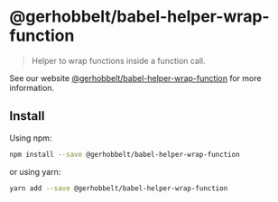 # @gerhobbelt/babel-helper-wrap-function

> Helper to wrap functions inside a function call.

See our website [@gerhobbelt/babel-helper-wrap-function](https://babeljs.io/docs/en/next/babel-helper-wrap-function.html) for more information.

## Install

Using npm:

```sh
npm install --save @gerhobbelt/babel-helper-wrap-function
```

or using yarn:

```sh
yarn add --save @gerhobbelt/babel-helper-wrap-function
```
